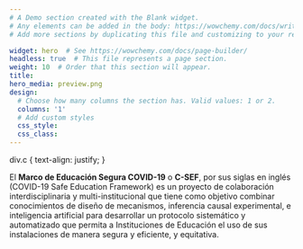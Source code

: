 ```yaml
---
# A Demo section created with the Blank widget.
# Any elements can be added in the body: https://wowchemy.com/docs/writing-markdown-latex/
# Add more sections by duplicating this file and customizing to your requirements.

widget: hero  # See https://wowchemy.com/docs/page-builder/
headless: true  # This file represents a page section.
weight: 10  # Order that this section will appear.
title:
hero_media: preview.png
design:
  # Choose how many columns the section has. Valid values: 1 or 2.
  columns: '1'
  # Add custom styles
  css_style:
  css_class:
---
```

div.c {
  text-align: justify;
}

El **Marco de Educación Segura COVID-19** o **C-SEF**, por sus siglas en inglés (COVID-19 Safe Education Framework) es un proyecto de colaboración interdisciplinaria y multi-institucional que tiene como objetivo combinar conocimientos de diseño de mecanismos, inferencia causal experimental, e inteligencia artificial para desarrollar un protocolo sistemático y automatizado que permita a Instituciones de Educación el uso de sus instalaciones de manera segura y eficiente, y equitativa.



